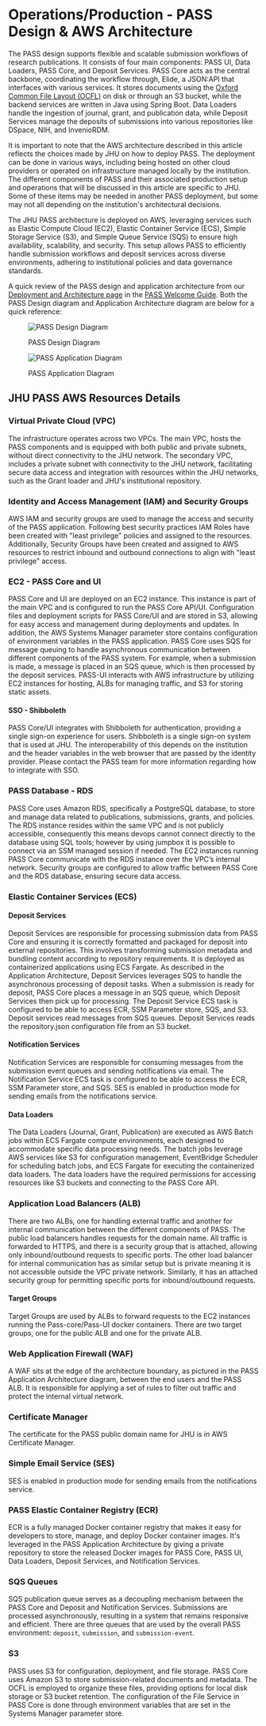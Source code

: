 # Operations/Production - PASS Design & AWS Architecture

The PASS design supports flexible and scalable submission workflows of research publications. It consists of four main
components: PASS UI, Data Loaders, PASS Core, and Deposit Services. PASS Core acts as the central backbone, coordinating
the workflow through, Elide, a JSON:API that interfaces with various services. It stores documents using the 
[Oxford Common File Layout (OCFL)](https://ocfl.io/) on disk or through an S3 bucket, while the backend services are 
written in Java using Spring Boot. Data Loaders handle the ingestion of journal, grant, and publication data, while 
Deposit Services manage the deposits of submissions into various repositories like DSpace, NIH, and InvenioRDM.

It is important to note that the AWS architecture described in this article reflects the choices made by JHU on how to 
deploy PASS. The deployment can be done in various ways, including being hosted on other cloud providers or operated on 
infrastructure managed locally by the institution. The different components of PASS and their associated production 
setup and operations that will be discussed in this article are specific to JHU. Some of these items may be needed in 
another PASS deployment, but some may not all depending on the institution's architectural decisions.

The JHU PASS architecture is deployed on AWS, leveraging services such as Elastic Compute Cloud (EC2), Elastic Container 
Service (ECS), Simple Storage Service (S3), and Simple Queue Service (SQS) to ensure high availability, scalability, and
security. This setup allows PASS to efficiently handle submission workflows and deposit services across diverse 
environments, adhering to institutional policies and data governance standards. 

A quick review of the PASS design and application architecture from our [Deployment and Architecture page](../../welcome-guide%2Fdeployment-architecture.md)
in the [PASS Welcome Guide](../../welcome-guide). Both the PASS Design diagram and Application Architecture diagram are below for a 
quick reference:

<figure><img src="../../.gitbook/assets/pass-architecture-simple-v2-wo-admin-ui.png" alt="PASS Design Diagram"><figcaption><p>PASS Design Diagram</p></figcaption></figure>

<figure><img src="../../.gitbook/assets/application_architecture_diagram.jpg" alt="PASS Application Diagram"><figcaption><p>PASS Application Diagram</p></figcaption></figure>

## JHU PASS AWS Resources Details

### Virtual Private Cloud (VPC)

The infrastructure operates across two VPCs. The main VPC, hosts the PASS components and is 
equipped with both public and private subnets, without direct connectivity to the JHU network. The secondary VPC, 
includes a private subnet with connectivity to the JHU network, facilitating secure data access and integration with
resources within the JHU networks, such as the Grant loader and JHU's institutional repository.

### Identity and Access Management (IAM) and Security Groups

AWS IAM and security groups are used to manage the access and security of the PASS application. Following best security
practices IAM Roles have been created with "least privilege" policies and assigned to the resources. Additionally,
Security Groups have been created and assigned to AWS resources to restrict inbound and outbound connections to align
with "least privilege" access.

### EC2 - PASS Core and UI

PASS Core and UI are deployed on an EC2 instance. This instance is part of the main VPC and is configured to run the 
PASS Core API/UI. Configuration files and deployment scripts for PASS Core/UI and are stored in S3, allowing for easy 
access and management during deployments and updates. In addition, the AWS Systems Manager parameter store contains 
configuration of environment variables in the PASS application. PASS Core uses SQS for message queuing to handle 
asynchronous communication between different components of the PASS system. For example, when a submission is made, a 
message is placed in an SQS queue, which is then processed by the deposit services. PASS-UI interacts with AWS 
infrastructure by utilizing EC2 instances for hosting, ALBs for managing traffic, and S3 for storing static assets.

#### SSO - Shibboleth

PASS Core/UI integrates with Shibboleth for authentication, providing a single sign-on experience for users. Shibboleth 
is a single sign-on system that is used at JHU. The interoperability of this depends on the institution and the header
variables in the web browser that are passed by the identity provider. Please contact the PASS team for more information
regarding how to integrate with SSO.

### PASS Database - RDS

PASS Core uses Amazon RDS, specifically a PostgreSQL database, to store and manage data related to publications,
submissions, grants, and policies. The RDS instance resides within the same VPC and is not publicly accessible,
consequently this means devops cannot connect directly to the database using SQL tools; however by using jumpbox it is
possible to connect via an SSM managed session if needed. The EC2 instances running PASS Core communicate with the RDS
instance over the VPC’s internal network. Security groups are configured to allow traffic between PASS Core and the RDS
database, ensuring secure data access.

### Elastic Container Services (ECS)

#### Deposit Services

Deposit Services are responsible for processing submission data from PASS Core and ensuring it is correctly formatted
and packaged for deposit into external repositories. This involves transforming submission metadata and bundling content
according to repository requirements. It is deployed as containerized applications using ECS Fargate. As described in
the Application Architecture, Deposit Services leverages SQS to handle the asynchronous processing of deposit tasks.
When a submission is ready for deposit, PASS Core places a message in an SQS queue, which Deposit Services then pick up
for processing. The Deposit Service ECS task is configured to be able to access ECR, SSM Parameter store, SQS, and S3.
Deposit services read messages from SQS queues. Deposit Services reads the repository.json configuration file from an
S3 bucket.

#### Notification Services

Notification Services are responsible for consuming messages from the submission event queues and sending notifications 
via email. The Notification Service ECS task is configured to be able to access the ECR, SSM Parameter store, and SQS. 
SES is enabled in production mode for sending emails from the notifications service.

#### Data Loaders

The Data Loaders (Journal, Grant, Publication) are executed as AWS Batch jobs within ECS Fargate compute
environments, each designed to accommodate specific data processing needs. The batch jobs leverage AWS services like S3
for configuration management, EventBridge Scheduler for scheduling batch jobs, and ECS Fargate for
executing the containerized data loaders. The data loaders have the required permissions for accessing resources like S3
buckets and connecting to the PASS Core API.

### Application Load Balancers (ALB)

There are two ALBs, one for handling external traffic and another for internal communication between the different 
components of PASS. The public load balancers handles requests for the domain name. All traffic is forwarded to HTTPS,
and there is a security group that is attached, allowing only inbound/outbound requests to specific ports. The other
load balancer for internal communication has as similar setup but is private meaning it is not accessible outside the 
VPC private network. Similarly, it has an attached security group for permitting specific ports for inbound/outbound 
requests.

#### Target Groups

Target Groups are used by ALBs to forward requests to the EC2 instances running the Pass-core/Pass-UI docker containers. 
There are two target groups, one for the public ALB and one for the private ALB.

### Web Application Firewall (WAF)

A WAF sits at the edge of the architecture boundary, as pictured in the PASS Application Architecture diagram, between
the end users and the PASS ALB. It is responsible for applying a set of rules to filter out traffic and protect the
internal virtual network.

### Certificate Manager

The certificate for the PASS public domain name for JHU is in AWS Certificate Manager.

### Simple Email Service (SES)

SES is enabled in production mode for sending emails from the notifications service.

### PASS Elastic Container Registry (ECR)

ECR is a fully managed Docker container registry that makes it easy for developers to store, manage, and deploy Docker 
container images. It's leveraged in the PASS Application Architecture by giving a private repository to store the
released Docker images for PASS Core, PASS UI, Data Loaders, Deposit Services, and Notification Services.

### SQS Queues

SQS publication queue serves as a decoupling mechanism between the PASS Core and Deposit and Notification Services. 
Submissions are processed asynchronously, resulting in a system that remains responsive and efficient. There are three 
queues that are used by the overall PASS environment: `deposit`, `submission`, and `submission-event`.

### S3

PASS uses S3 for configuration, deployment, and file storage. PASS Core uses Amazon S3 to store submission-related 
documents and metadata. The OCFL is employed to organize these files, providing options for local disk storage or S3 
bucket retention. The configuration of the File Service in PASS Core is done through environment variables that are set 
in the Systems Manager parameter store.

